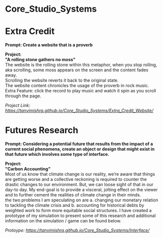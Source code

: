 # Core_Studio_Systems
# Extra Credit <br/>
**Prompt: Create a website that is a proverb** <br/>

**Project:** <br/>
**"A rolling stone gathers no moss"** <br/>
The website is the rolling stone within this metaphor, when you stop rolling, aka scrolling, some moss appears on the screen and the content fades away. <br/>
Scrolling the website reverts it back to the original state. <br/>
The website content chronicles the usage of the proverb in rock music. <br/>
Extra Feature: click the record to play music and watch it spin as you scroll through the page. <br/>

*Project Link: https://tanvimishra.github.io/Core_Studio_Systems/Extra_Credit_Website/*

# Futures Research <br/>
**Prompt: Considering a potential future that results from the impact of a current social phenomena, create an object or design that might exist in that future which involves some type of interface.** <br/>

**Project:** <br/>
**"Carbon Accounting"** <br/>
Most of us know that climate change is our reality, we’re aware that things are getting worse and a collective reckoning is required to counter the drastic changes to our environment. But, we can loose sight of that in our day-to day. My end-goal is to provide a visceral, jolting  effect on the viewer and to further cement the realities of climate change in their minds. </br>
the two problems I am speculating on are a. changing our monetary relation to tackling the climate crisis and b. accounting for historical debts by weighted work to form more equitable social structures. I have created a prototype of my simulation to present some of this research and additional information on the simulation / game can be found below. 

*Protoype: https://tanvimishra.github.io/Core_Studio_Systems/Interface/*
